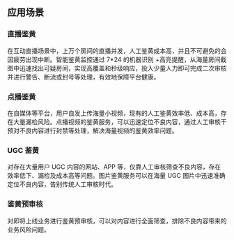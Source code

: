 ## 应用场景

### 直播鉴黄
在互动直播场景中，上万个房间的直播并发，人工鉴黄成本高，并且不可避免的会因疲劳出现中断。智能鉴黄监控通过 7*24 的机器识别 +高亮提醒，从海量房间截图中迅速找出可疑房间，实现高覆盖和秒级响应，投入少量人力即可完成二次审核并进行警告、断流或封号等处理，有效地保障平台健康。

### 点播鉴黄
在自媒体等平台，用户自发上传海量小视频，现有的人工鉴黄效率低、成本高，存在大量漏检风险。点播视频的鉴黄服务，可以迅速定位不良内容，通过人工审核干预对不良内容进行封禁等处理，解决海量视频的鉴黄效率问题。

### UGC 鉴黄
对存在大量用户 UGC 内容的网站、APP 等，仅靠人工审核筛查不良内容，存在效率低下、漏检及成本高等问题。图片鉴黄服务可以在海量 UGC 图片中迅速准确定位不良内容，告别传统人工审核时代。

### 鉴黄预审核
对即将上线业务进行鉴黄预审核，可以对内容进行全面筛查，排除不良内容带来的业务风险问题。
